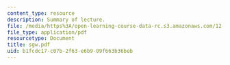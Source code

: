 ```yaml
---
content_type: resource
description: Summary of lecture.
file: /media/https%3A/open-learning-course-data-rc.s3.amazonaws.com/12-802-wave-motions-in-the-ocean-and-atmosphere-spring-2004/b1fcdc17c07b2f63e6b909f663b36beb_sgw.pdf
file_type: application/pdf
resourcetype: Document
title: sgw.pdf
uid: b1fcdc17-c07b-2f63-e6b9-09f663b36beb
---
```

